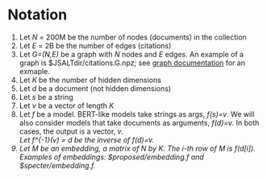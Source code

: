 # Notation

<ol>
<li>Let <i>N</i> = 200M be the number of nodes (documents) in the collection</li>
<li>Let <i>E</i> = 2B be the number of edges (citations) </li>
<li>Let <i>G=(N,E)</i> be a graph with <i>N</i> nodes and <i>E</i> edges.  An example of a graph is $JSALTdir/citations.G.npz; see <a href="doc/graph.md">graph documentation</a> for an exmaple.</li>
<li>Let <i>K</i> be the number of hidden dimensions</li>
<li>Let <i>d</i> be a document (not hidden dimensions)</li>
<li>Let <i>s</i> be a string</li>
<li>Let <i>v</i> be a vector of length <i>K</i></li>
<li>Let <i>f</i> be a model.  BERT-like models take strings as args,
<i>f(s)=v</i>.  We will also consider models that take documents as
arguments, <i>f(d)=v</i>.  In both cases, the output is a vector, <i>v</i>.</li>
<i>Let <i>f^{-1}(v) = d</i> be the inverse of <i>f(d)=v</i>.  
<li>Let <i>M</i> be an embedding, a matrix of N by K.  The i-th row of <i>M</i> is <i>f(d[i])</i>.  Examples of embeddings:
$proposed/embedding.f and $specter/embedding.f.
 </li>
</ol>